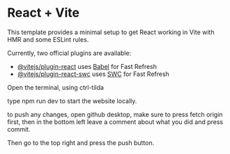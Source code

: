 # React + Vite

This template provides a minimal setup to get React working in Vite with HMR and some ESLint rules.

Currently, two official plugins are available:

- [@vitejs/plugin-react](https://github.com/vitejs/vite-plugin-react/blob/main/packages/plugin-react/README.md) uses [Babel](https://babeljs.io/) for Fast Refresh
- [@vitejs/plugin-react-swc](https://github.com/vitejs/vite-plugin-react-swc) uses [SWC](https://swc.rs/) for Fast Refresh

Open the terminal, using ctrl-tilda

type npm run dev to start the website locally.


to push any changes, open github desktop, make sure to press fetch origin first, then in the bottom left leave a comment about what you did and press commit.

Then go to the top right and press the push button.
